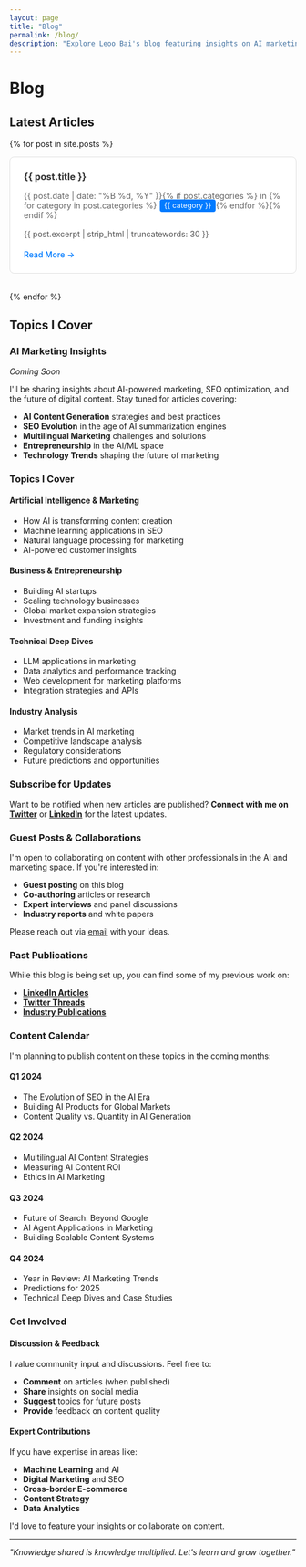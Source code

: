 ```yaml
---
layout: page
title: "Blog"
permalink: /blog/
description: "Explore Leoo Bai's blog featuring insights on AI marketing, SEO optimization, entrepreneurship, and the future of digital content in the age of artificial intelligence."
---
```


# Blog

## Latest Articles

{% for post in site.posts %}
<div class="post-item">
  <h3><a href="{{ post.url }}">{{ post.title }}</a></h3>
  <p class="post-meta">{{ post.date | date: "%B %d, %Y" }}{% if post.categories %} in {% for category in post.categories %}<span class="category">{{ category }}</span>{% endfor %}{% endif %}</p>
  <p class="post-excerpt">{{ post.excerpt | strip_html | truncatewords: 30 }}</p>
  <a href="{{ post.url }}" class="read-more">Read More →</a>
</div>
{% endfor %}

## Topics I Cover

### AI Marketing Insights
*Coming Soon*

I'll be sharing insights about AI-powered marketing, SEO optimization, and the future of digital content. Stay tuned for articles covering:

- **AI Content Generation** strategies and best practices
- **SEO Evolution** in the age of AI summarization engines
- **Multilingual Marketing** challenges and solutions
- **Entrepreneurship** in the AI/ML space
- **Technology Trends** shaping the future of marketing

### Topics I Cover

#### Artificial Intelligence & Marketing
- How AI is transforming content creation
- Machine learning applications in SEO
- Natural language processing for marketing
- AI-powered customer insights

#### Business & Entrepreneurship
- Building AI startups
- Scaling technology businesses
- Global market expansion strategies
- Investment and funding insights

#### Technical Deep Dives
- LLM applications in marketing
- Data analytics and performance tracking
- Web development for marketing platforms
- Integration strategies and APIs

#### Industry Analysis
- Market trends in AI marketing
- Competitive landscape analysis
- Regulatory considerations
- Future predictions and opportunities

### Subscribe for Updates

Want to be notified when new articles are published? **Connect with me on [Twitter](https://twitter.com/leoobai)** or **[LinkedIn](https://linkedin.com/in/leoo-bai)** for the latest updates.

### Guest Posts & Collaborations

I'm open to collaborating on content with other professionals in the AI and marketing space. If you're interested in:

- **Guest posting** on this blog
- **Co-authoring** articles or research
- **Expert interviews** and panel discussions
- **Industry reports** and white papers

Please reach out via [email](mailto:imleoo@gmail.com) with your ideas.

### Past Publications

While this blog is being set up, you can find some of my previous work on:

- **[LinkedIn Articles](https://linkedin.com/in/leoo-bai)**
- **[Twitter Threads](https://twitter.com/leoobai)**
- **[Industry Publications](https://aiseo.icu/blog)**

### Content Calendar

I'm planning to publish content on these topics in the coming months:

#### Q1 2024
- The Evolution of SEO in the AI Era
- Building AI Products for Global Markets
- Content Quality vs. Quantity in AI Generation

#### Q2 2024
- Multilingual AI Content Strategies
- Measuring AI Content ROI
- Ethics in AI Marketing

#### Q3 2024
- Future of Search: Beyond Google
- AI Agent Applications in Marketing
- Building Scalable Content Systems

#### Q4 2024
- Year in Review: AI Marketing Trends
- Predictions for 2025
- Technical Deep Dives and Case Studies

### Get Involved

#### Discussion & Feedback
I value community input and discussions. Feel free to:
- **Comment** on articles (when published)
- **Share** insights on social media
- **Suggest** topics for future posts
- **Provide** feedback on content quality

#### Expert Contributions
If you have expertise in areas like:
- **Machine Learning** and AI
- **Digital Marketing** and SEO
- **Cross-border E-commerce**
- **Content Strategy**
- **Data Analytics**

I'd love to feature your insights or collaborate on content.

---

*"Knowledge shared is knowledge multiplied. Let's learn and grow together."*

<style>
.post-item {
  margin-bottom: 2rem;
  padding: 1.5rem;
  border: 1px solid #e0e0e0;
  border-radius: 8px;
  background: #fff;
}

.post-item h3 {
  margin: 0 0 0.5rem 0;
  color: #333;
}

.post-item h3 a {
  color: #333;
  text-decoration: none;
}

.post-item h3 a:hover {
  color: #007bff;
}

.post-meta {
  color: #666;
  font-size: 0.9rem;
  margin-bottom: 0.5rem;
}

.category {
  background: #007bff;
  color: white;
  padding: 0.2rem 0.5rem;
  border-radius: 4px;
  font-size: 0.8rem;
  margin-left: 0.3rem;
}

.post-excerpt {
  color: #555;
  line-height: 1.6;
  margin-bottom: 1rem;
}

.read-more {
  color: #007bff;
  text-decoration: none;
  font-weight: 500;
}

.read-more:hover {
  text-decoration: underline;
}
</style>